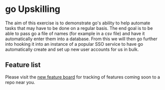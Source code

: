 # go Upskilling
The aim of this exercise is to demonstrate go's ability to help automate tasks that may have to be done on a regular basis. The end goal is to be able to pass go a file of names (for example in a csv file) and have it automatically enter them into a database. From this we will then go further into hooking it into an instance of a popular SSO service to have go automatically create and set up new user accounts for us in bulk.

## Feature list
Please visit the [new feature board](https://github.com/monotiller/go-upskilling/projects/1) for tracking of features coming soon to a repo near you.